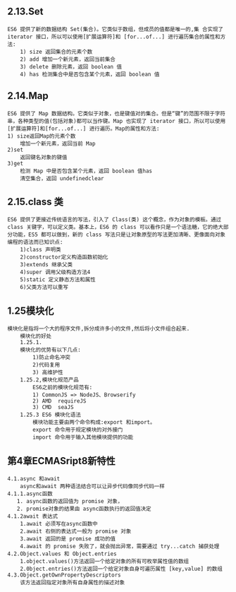 ## 2.13.Set
    ES6 提供了新的数据结构 Set(集合)。它类似于数组，但成员的值都是唯一的,集 合实现了 iterator 接口，所以可以使用[扩展运算符]和 [for...of...] 进行遍历集合的属性和方法:
        1) size 返回集合的元素个数
        2) add 增加一个新元素，返回当前集合
        3) delete 删除元素，返回 boolean 值
        4) has 检测集合中是否包含某个元素，返回 boolean 值 

## 2.14.Map
    ES6 提供了 Map 数据结构。它类似于对象，也是键值对的集合。但是“键”的范围不限于字符串，各种类型的值(包括对象)都可以当作键。Map 也实现了 iterator 接口，所以可以使用[扩展运算符]和[for...of...] 进行遍历。Map的属性和方法:
    1) size返回Map的元素个数
        增加一个新元素，返回当前 Map
    2)set
        返回键名对象的键值
    3)get
        检测 Map 中是否包含某个元素，返回 boolean 值has
        清空集合，返回 undefinedclear

## 2.15.class 类
    ES6 提供了更接近传统语言的写法，引入了 Class(类) 这个概念，作为对象的模板。通过 class 关键字，可以定义类。基本上，ES6 的 class 可以看作只是一个语法糖，它的绝大部分功能，ES5 都可以做到，新的 class 写法只是让对象原型的写法更加清晰、更像面向对象编程的语法而已知识点:
        1)class 声明类
        2)constructor定义构造函数初始化
        3)extends 继承父类
        4)super 调用父级构造方法4
        5)static 定义静态方法和属性
        6)父类方法可以重写


## 1.25模块化 
    模块化是指将一个大的程序文件,拆分成许多小的文件,然后将小文件组合起来.
        模块化的好处
        1.25.1.
        模块化的优势有以下几点:
            1)防止命名冲突
            2)代码复用
            3) 高维护性
        1.25.2,模块化规范产品
            ES6之前的模块化规范有:
            1) CommonJS => NodeJS、Browserify
            2) AMD  requireJS 
            3) CMD  seaJS
        1.25.3 ES6 模块化语法
            模块功能主要由两个命令构成:export 和import。
            export 命令用于规定模块的对外接门
            import 命令用于输入其他模块提供的功能


## 第4章ECMASript8新特性
    4.1.async 和await
        async和await 两种语法结合可以让异步代码像同步代码一样
    4.1.1.async函数
       1. async函数的返回值为 promise 对象，
       2. promise对象的结果由 async函数执行的返回值决定
    4.1.2await 表达式
        1.await 必须写在async函数中
        2.await 右侧的表达式一般为 promise 对象
        3.await 返回的是 promise 成功的值
        4.await 的 promise 失败了，就会抛出异常，需要通过 try...catch 捕获处理
    4.2.Object.values 和 Object.entries
        1.object.values()方法返回一个给定对象的所有可枚举属性值的数组
        2.0bject.entries()方法返回一个给定对象自身可遍历属性 [key,value] 的数组
    4.3.Object.getOwnPropertyDescriptors
        该方法返回指定对象所有自身属性的描述对象